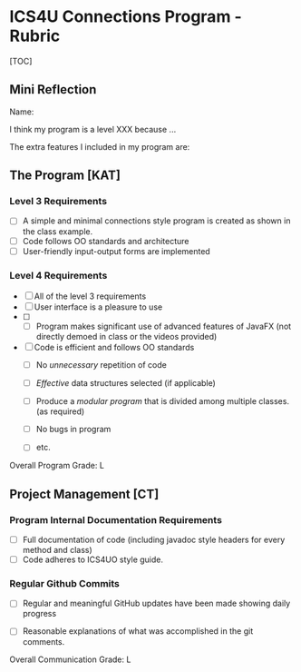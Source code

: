 # ICS4U Connections Program - Rubric

[TOC]

## Mini Reflection

Name: 

I think my program is a level XXX because ...

The extra features I included in my program are: 

<briefly describe your features in dot-jot form>




## The Program [KAT]
### Level 3 Requirements

- [ ] A simple and minimal connections style program is created as shown in the class example.
- [ ] Code follows OO standards and architecture
- [ ] User-friendly input-output forms are implemented

### Level 4 Requirements

- [ ] All of the level 3 requirements
- [ ] User interface is a pleasure to use
- [ ] - [ ] Program makes significant use of advanced features of JavaFX (not directly demoed in class or the videos provided)
- [ ] Code is efficient and follows OO standards
  - [ ] No *unnecessary* repetition of code
  - [ ] *Effective* data structures selected (if applicable)
  - [ ] Produce a *modular program* that is divided among multiple classes. (as required)
  - [ ] No bugs in program
  - [ ] etc.



Overall Program Grade: L



## Project Management [CT]

### Program Internal Documentation Requirements

- [ ] Full documentation of code (including javadoc style headers for every method and class)
- [ ] Code adheres to ICS4UO style guide.

### Regular Github Commits

- [ ] Regular and meaningful GitHub updates have been made showing daily progress
- [ ] Reasonable explanations of what was accomplished in the git comments.


Overall Communication Grade: L
